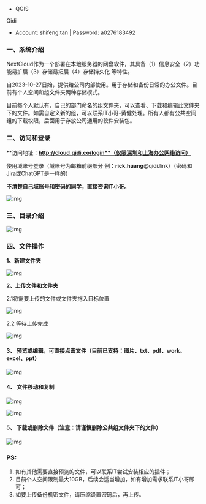 - QGIS

Qidi

- Account: shifeng.tan | Password: a0276183492

### **一、系统介绍**

NextCloud作为一个部署在本地服务器的网盘软件，其具备（1）信息安全（2）功能易扩展（3）存储易拓展（4）存储持久化 等特性。

自2023-10-27日始，提供给公司内部使用。用于存储和备份日常的办公文件。目前有个人空间和组文件夹两种存储模式。

目前每个人默认有，自己的部门命名的组文件夹，可以查看、下载和编辑此文件夹下的文件。如需自定义新的组，可以联系IT小哥-黄健处理。所有人都有公共空间组的下载权限，后面用于存放公司通用的软件安装包。



### **二、访问和登录**

**访问地址：**http://cloud.qidi.co/login**（仅限深圳和上海办公网络访问）**

使用域账号登录（域账号为邮箱前缀部分 例：**rick.huang**@qidi.link）（密码和Jira或ChatGPT是一样的）

**不清楚自己域账号和密码的同学，直接咨询IT小哥。**



![img](https://alidocs.oss-cn-zhangjiakou.aliyuncs.com/res/oJGq76ZL8YmynAKe/img/629d5481-18d1-4d19-b6c0-12b5e37000ba.png)



### **三、目录介绍**

![img](https://alidocs.oss-cn-zhangjiakou.aliyuncs.com/res/oJGq76ZL8YmynAKe/img/cc748744-eea3-489d-9a13-c4fbf65781bb.png)



### **四、**文件**操作**

**1、新建文件夹**

![img](https://alidocs.oss-cn-zhangjiakou.aliyuncs.com/res/oJGq76ZL8YmynAKe/img/a4e8cfc6-74ee-488c-9061-b05a81d894ff.png)

**2、上传文件和文件夹**

2.1将需要上传的文件或文件夹拖入目标位置

![img](https://alidocs.oss-cn-zhangjiakou.aliyuncs.com/res/oJGq76ZL8YmynAKe/img/1fb24a98-fb3c-4cea-b6dc-09984612920f.png)

2.2 等待上传完成

![img](https://alidocs.oss-cn-zhangjiakou.aliyuncs.com/res/oJGq76ZL8YmynAKe/img/34ee5a17-b285-4b31-a03f-b0223724c8a2.png)

#### **3、 预览或编辑，可直接点击文件（目前已支持：图片、txt、pdf、work、excel、ppt）**

![img](https://alidocs.oss-cn-zhangjiakou.aliyuncs.com/res/oJGq76ZL8YmynAKe/img/a49c083e-433f-44ea-8f8f-96f34f3df5d8.png)

#### **4、 文件移动和复制**

![img](https://alidocs.oss-cn-zhangjiakou.aliyuncs.com/res/oJGq76ZL8YmynAKe/img/f87fc3e6-ba60-4174-83f0-041bec05fa41.png)

![img](https://alidocs.oss-cn-zhangjiakou.aliyuncs.com/res/oJGq76ZL8YmynAKe/img/062b883c-e53d-4930-93f4-f65b2b77d475.png)

#### **5、 下载或删除文件（注意：请谨慎删除公共组文件夹下的文件）**

![img](https://alidocs.oss-cn-zhangjiakou.aliyuncs.com/res/oJGq76ZL8YmynAKe/img/485fec30-50bd-4f30-b3ff-6167dd827aca.png)

### **PS:**

1. 如有其他需要直接预览的文件，可以联系IT尝试安装相应的插件；
2. 目前个人空间限制最大10GB，后续会适当增加，如有增加需求联系IT小哥即可；
3. 如要上传备份机密文件，请压缩设置密码后，再上传。